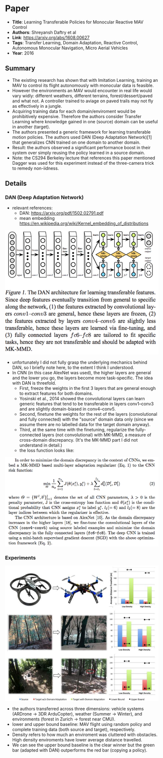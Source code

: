 # Paper

* **Title**: Learning Transferable Policies for Monocular
Reactive MAV Control
* **Authors**: Shreyansh Daftry et al
* **Link**: https://arxiv.org/abs/1608.00627
* **Tags**: Transfer Learning, Domain Adaptation, Reactive Control,
Autonomous Monocular Navigation, Micro Aerial Vehicles
* **Year**: 2016

## Summary
* The existing research has shown that with Imitation Learning, training an MAV to control its flight autonomously with monocular data is feasible.
* However the environments an MAV would encounter in real life would vary widly: different weathers, different terrains, forest/dessert/paved and what not. A controller trained to aviage on paved trails may not fly as effectively in a jungle. 
* Acquiring training data for each domain/enviroment would be prohibitively expensive. Therefore the authors consider Transfer Learning where knowledge gained in one (source) domain can be useful in another (target).
* The authors presented a generic framework for learning transferable motion policies. The authors used DAN (Deep Adaptation Network)[1] that generalizes CNN trained on one domain to another domain.
* Result: the authors observed a significant performance boost in their system over simply reusing the policy learned in a source domain.
* Note: the CS294 Berkeley lecture that references this paper mentioned Dagger was used for this experiment instead of the three-camera trick to remedy non-iidness.

 
## Details
### DAN (Deep Adaptation Network)

* relevant references:
    * DAN: https://arxiv.org/pdf/1502.02791.pdf
    * mean embedding https://en.wikipedia.org/wiki/Kernel_embedding_of_distributions

![alt text][dan]


* unfortunately I did not fully grasp the underlying mechanics behind DAN, so I briefly note here, to the extent I think I understood.
* In CNN (in this case AlexNet was used), the higher layers are general and the lower you go, the layers become more task-specific. The idea with DAN is threefold. 
    * First, freeze the weights in the first 3 layers that are general enough to extract features for both domains.
    * Yosinski et al., 2014 showed the convolutional layers can learn generic features that tend to be transferable in layers conv1–conv3 and are slightly domain-biased in conv4–conv5.
    * Second, finetune the weights for the rest of the layers (convolutional and fully connected) with the "source" domain data only (since we assume there are no labelled data for the target domain anyway).
    * Third, at the same time with the finetuning, regularize the fully-connected layers (not convolutional) with MK-MMD, a measure of cross-domain discrepancy. (It's the MK-MMD part I did not understand in detail.)
    * the loss function looks like:


![alt text][dan_loss]


### Experiments

![alt text][dan_result]

* the authors transferred across three dimensions: vehicle systems (ARDrone -> 3DR ArduCopter), weather (Summer -> Winter), and environments (forest in Zurich -> forest near CMU).
* lower and upper bound baseline: MAV flight using random policy and complete training data (both source and target), respectively.
* Density refers to how much an enviroment was cluttered with obstacles. High density enviroments have lower average distance travelled.
* We can see the upper bound baseline is the clear winner but the green bar (adapted with DAN) outperforms the red bar (copying a policy).

[dan]: ../img/learning_transferable_dan.png ""
[dan_loss]: ../img/learning_transferable_loss_function_dan.png ""
[dan_result]: ../img/learning_transferable_result.png ""

